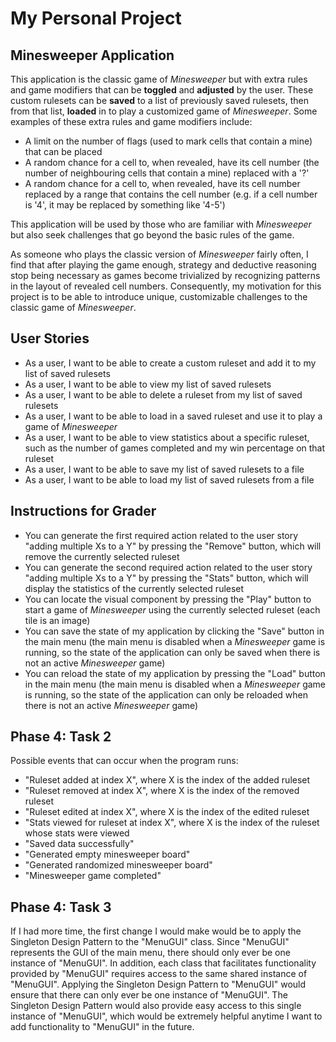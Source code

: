 # My Personal Project

## Minesweeper Application

This application is the classic game of *Minesweeper* but with extra rules and game modifiers that can be **toggled** and **adjusted** by the user. These custom rulesets can be **saved** to a list of previously saved rulesets, then from that list, **loaded** in to play a customized game of *Minesweeper*. Some examples of these extra rules and game modifiers include:

- A limit on the number of flags (used to mark cells that contain a mine) that can be placed
- A random chance for a cell to, when revealed, have its cell number (the number of neighbouring cells that contain a mine) replaced with a '?'
- A random chance for a cell to, when revealed, have its cell number replaced by a range that contains the cell number (e.g. if a cell number is '4', it may be replaced by something like '4-5')


This application will be used by those who are familiar with *Minesweeper* but also seek challenges that go beyond the basic rules of the game.

As someone who plays the classic version of *Minesweeper* fairly often, I find that after playing the game enough, strategy and deductive reasoning stop being necessary as games become trivialized by recognizing patterns in the layout of revealed cell numbers. Consequently, my motivation for this project is to be able to introduce unique, customizable challenges to the classic game of *Minesweeper*.

## User Stories

- As a user, I want to be able to create a custom ruleset and add it to my list of saved rulesets
- As a user, I want to be able to view my list of saved rulesets
- As a user, I want to be able to delete a ruleset from my list of saved rulesets
- As a user, I want to be able to load in a saved ruleset and use it to play a game of *Minesweeper*
- As a user, I want to be able to view statistics about a specific ruleset, such as the number of games completed and my win percentage on that ruleset
- As a user, I want to be able to save my list of saved rulesets to a file
- As a user, I want to be able to load my list of saved rulesets from a file

## Instructions for Grader

- You can generate the first required action related to the user story "adding multiple Xs to a Y" by pressing the "Remove" button, which will remove the currently selected ruleset
- You can generate the second required action related to the user story "adding multiple Xs to a Y" by pressing the "Stats" button, which will display the statistics of the currently selected ruleset
- You can locate the visual component by pressing the "Play" button to start a game of *Minesweeper* using the currently selected ruleset (each tile is an image)
- You can save the state of my application by clicking the "Save" button in the main menu (the main menu is disabled when a *Minesweeper* game is running, so the state of the application can only be saved when there is not an active *Minesweeper* game)
- You can reload the state of my application by pressing the "Load" button in the main menu (the main menu is disabled when a *Minesweeper* game is running, so the state of the application can only be reloaded when there is not an active *Minesweeper* game)

## Phase 4: Task 2

Possible events that can occur when the program runs:
- "Ruleset added at index X", where X is the index of the added ruleset
- "Ruleset removed at index X", where X is the index of the removed ruleset
- "Ruleset edited at index X", where X is the index of the edited ruleset
- "Stats viewed for ruleset at index X", where X is the index of the ruleset whose stats were viewed
- "Saved data successfully"
- "Generated empty minesweeper board"
- "Generated randomized minesweeper board"
- "Minesweeper game completed"

## Phase 4: Task 3

If I had more time, the first change I would make would be to apply the Singleton Design Pattern to the "MenuGUI" class. Since "MenuGUI" represents the GUI of the main menu, there should only ever be one instance of "MenuGUI". In addition, each class that facilitates functionality provided by "MenuGUI" requires access to the same shared instance of "MenuGUI". Applying the Singleton Design Pattern to "MenuGUI" would ensure that there can only ever be one instance of "MenuGUI". The Singleton Design Pattern would also provide easy access to this single instance of "MenuGUI", which would be extremely helpful anytime I want to add functionality to "MenuGUI" in the future.